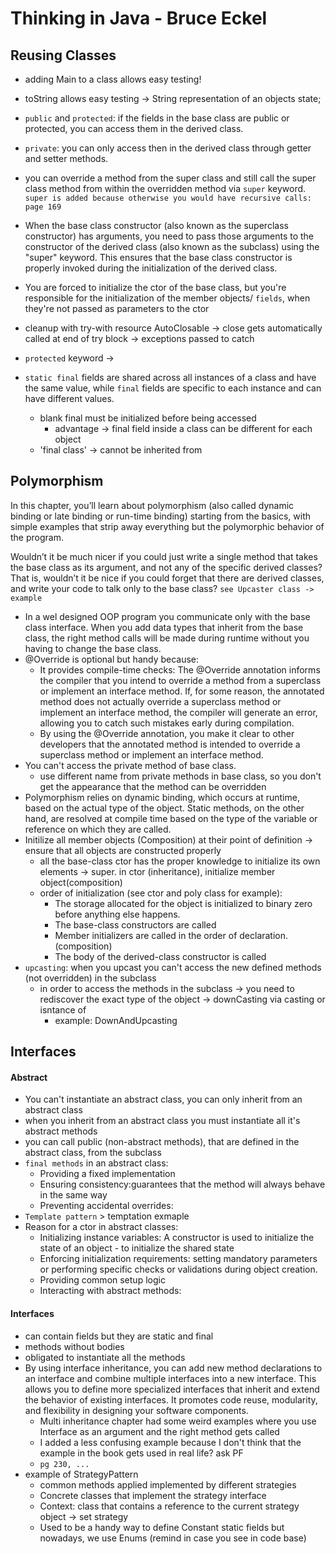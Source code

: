 # Thinking in Java - Bruce Eckel

## Reusing Classes

- adding Main to a class allows easy testing!
- toString allows easy testing -> String representation of an objects state;

- `public` and `protected`: if the fields in the base class are public or protected, you can access them in the derived class.
- `private`: you can only access then in the derived class through getter and setter methods.

- you can override a method from the super class and still call the super class method from within the overridden
  method via `super` keyword.
  `super is added because otherwise you would have recursive calls: page 169`
- When the base class constructor (also known as the superclass constructor) has arguments, you need to pass those arguments to the constructor of the derived class (also known as the subclass) using the "super" keyword. This ensures that the base class constructor is properly invoked during the initialization of the derived class.
- You are forced to initialize the ctor of the base class, but you're responsible for the initialization of the member
  objects/ `fields`, when they're not passed as parameters to the ctor
- cleanup with try-with resource AutoClosable -> close gets automatically called at end of try block -> exceptions
  passed to catch
- `protected` keyword ->
-  `static final` fields are shared across all instances of a class and have the same value, while `final` fields are specific to each instance and can have different values.
    - blank final must be initialized before being accessed
      - advantage -> final field inside a class can be different for each object
    - 'final class' -> cannot be inherited from

## Polymorphism
In this chapter, you’ll learn about polymorphism (also called dynamic binding or late
binding or run-time binding) starting from the basics, with simple examples that strip away
everything but the polymorphic behavior of the program.

Wouldn’t it be much nicer if you could just write a single method that takes the base class as
its argument, and not any of the specific derived classes? That is, wouldn’t it be nice if you
could forget that there are derived classes, and write your code to talk only to the base class?
 `see Upcaster class -> example ` 

- In a wel designed  OOP program you communicate only with the base class interface. When you add data types that inherit from the base class, the right method calls will be made during runtime without you having to change the base class.
- @Override is optional but handy because:
  - It provides compile-time checks: The @Override annotation informs the compiler that you intend to override a method from a superclass or implement an interface method. If, for some reason, the annotated method does not actually override a superclass method or implement an interface method, the compiler will generate an error, allowing you to catch such mistakes early during compilation.
  -  By using the @Override annotation, you make it clear to other developers that the annotated method is intended to override a superclass method or implement an interface method.
- You can't access the private method of base class.
  - use different name from private methods in base class, so you don't get the appearance that the method can be overridden
- Polymorphism relies on dynamic binding, which occurs at runtime, based on the actual type of the object. Static methods, on the other hand, are resolved at compile time based on the type of the variable or reference on which they are called.
- Initilize all member objects (Composition) at their point of definition -> ensure that all objects are constructed properly
  - all the base-class ctor has the proper knowledge to initialize its own elements -> super. in ctor (inheritance), initialize member object(composition)
  - order of initialization (see ctor and poly class for example): 
    - The storage allocated for the object is initialized to binary zero before anything else
      happens.
    - The base-class constructors are called
    - Member initializers are called in the order of declaration. (composition)
    - The body of the derived-class constructor is called
- `upcasting`: when you upcast you can't access the new defined methods (not overridden) in the subclass
  - in order to access the methods in the subclass -> you need to rediscover the exact type of the object -> downCasting via casting or isntance of
    - example: DownAndUpcasting

## Interfaces

#### Abstract
- You can't instantiate an abstract class, you can only inherit from an abstract class
- when you inherit from an abstract class you must instantiate all it's abstract methods
- you can call public (non-abstract methods), that are defined in the abstract class, from the subclass
- `final methods` in an abstract class:
  - Providing a fixed implementation
  - Ensuring consistency:guarantees that the method will always behave in the same way
  - Preventing accidental overrides:
- `Template pattern` > temptation exmaple
- Reason for a ctor in abstract classes:
  - Initializing instance variables: A constructor is used to initialize the state of an object - to initialize the shared state
  - Enforcing initialization requirements: setting mandatory parameters or performing specific checks or validations during object creation.
  - Providing common setup logic
  - Interacting with abstract methods:

#### Interfaces
- can contain fields but they are static and final
- methods without bodies
- obligated to instantiate all the methods
- By using interface inheritance, you can add new method declarations to an interface and combine multiple interfaces into a new interface. This allows you to define more specialized interfaces that inherit and extend the behavior of existing interfaces. It promotes code reuse, modularity, and flexibility in designing your software components.
  - Multi inheritance chapter had some weird examples where you use Interface as an argument and the right method gets called
  - I added a less confusing example because I don't think that the example in the book gets used in real life? ask PF
  - `pg 230, ...`
- example of StrategyPattern
  - common methods applied implemented by different strategies
  - Concrete classes that implement the strategy interface
  - Context: class that contains a reference to the current strategy object -> set strategy
  - Used to be a handy way to define Constant static fields but nowadays, we use Enums (remind in case you see in code base)